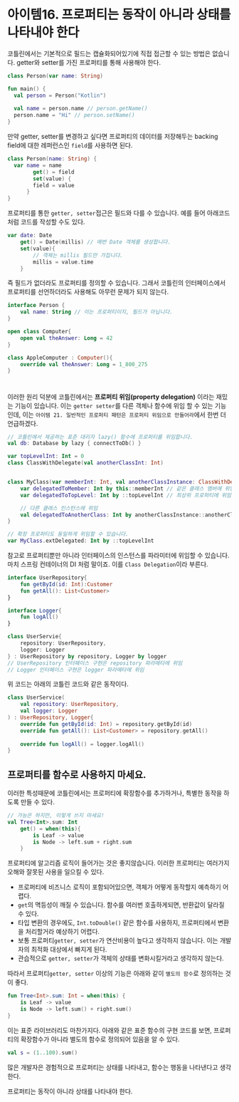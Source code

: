 # 아이템16. 프로퍼티는 동작이 아니라 상태를 나타내야 한다

코틀린에서는 기본적으로 필드는 캡슐화되어있기에 직접 접근할 수 있는 방법은 없습니다. getter와 setter를 가진 프로퍼티를 통해 사용해야 한다.

```kotlin
class Person(var name: String)

fun main() {
  val person = Person("Kotlin")
  
  val name = person.name // person.getName()
  person.name = "Hi" // person.setName()
}
```

만약 getter, setter를 변경하고 싶다면 프로퍼티의 데이터를 저장해두는 backing field에 대한 레퍼런스인 `field`를 사용하면 된다.

```kotlin
class Person(name: String) {
  var name = name
  		get() = field
  		set(value) {
        field = value
      }
}
```




프로퍼티를 통한 `getter, setter`접근은 필드와 다를 수 있습니다. 예를 들어 아래코드처럼 코드를 작성할 수도 있다.

```kotlin
var date: Date
    get() = Date(millis) // 매번 Date 객체를 생성합니다.
    set(value){
        // 객체는 millis 필드만 가집니다.
        millis = value.time 
    }
```



즉 필드가 없더라도 프로퍼티를 정의할 수 있습니다. 그래서 코틀린의 인터페이스에서 프로퍼티를 선언하더라도 사용해도 아무런 문제가 되지 않는다.

```kotlin
interface Person {
    val name: String // 이는 프로퍼티이지, 필드가 아닙니다.
}
```



```kotlin
open class Computer{
    open val theAnswer: Long = 42
}

class AppleComputer : Computer(){
    override val theAnswer: Long = 1_800_275
}
```



# 

이러한 원리 덕분에 코틀린에서는 **프로퍼티 위임(property delegation)** 이라는 재밌는 기능이 있습니다. 이는 `getter setter`를 다른 객체나 함수에 위임 할 수 있는 기능인데, 이는 `아이템 21. 일반적인 프로퍼티 패턴은 프로퍼티 위임으로 만들어라`에서 한번 더 언급하겠다.

```kotlin
// 코틀린에서 제공하는 표준 대리자 lazy() 함수에 프로퍼티를 위임합니다.
val db: Database by lazy { connectToDb() }
```



```kotlin
var topLevelInt: Int = 0
class ClassWithDelegate(val anotherClassInt: Int)


class MyClass(var memberInt: Int, val anotherClassInstance: ClassWithDelegate) {
    var delegatedToMember: Int by this::memberInt // 같은 클래스 멤버에 위임
    var delegatedToTopLevel: Int by ::topLevelInt // 최상위 프로퍼티에 위임

    // 다른 클래스 인스턴스에 위임
    val delegatedToAnotherClass: Int by anotherClassInstance::anotherClassInt
}

// 확장 프로퍼티도 동일하게 위임할 수 있습니다.
var MyClass.extDelegated: Int by ::topLevelInt
```

 참고로 프로퍼티뿐만 아니라 인터페이스의 인스턴스를 파라미터에 위임할 수 있습니다. 마치 스프링 컨테이너의 DI 처럼 말이죠. 이를 `Class Delegation`이라 부른다.

```kotlin
interface UserRepository{
    fun getById(id: Int):Customer
    fun getAll(): List<Customer>
}

interface Logger{
    fun logAll()
}
```

```kotlin
class UserServie{
    repository: UserRepository,
    logger: Logger
} : UserRepository by repository, Logger by logger
// UserRepository 인터페이스 구현은 repository 파라메타에 위임
// Logger 인터페이스 구현은 logger 파라메타에 위임
```

위 코드는 아래의 코틀린 코드와 같은 동작이다.

```kotlin
class UserService(
    val repository: UserRepository,
    val logger: Logger
) : UserRepository, Logger{
    override fun getById(id: Int) = repository.getById(id)
    override fun getAll(): List<Customer> = repository.getAll()
    
    override fun logAll() = logger.logAll()
}
```

## 프로퍼티를 함수로 사용하지 마세요.

이러한 특성때문에 코틀린에서는 프로퍼티에 확장함수를 추가하거나, 특별한 동작을 하도록 만들 수 있다.

```kotlin
// 가능은 하지만, 이렇게 쓰지 마세요!
val Tree<Int>.sum: Int
    get() = when(this){
        is Leaf -> value
        is Node -> left.sum + right.sum
    }
```

프로퍼티에 알고리즘 로직이 들어가는 것은 좋지않습니다. 이러한 프로퍼티는 여러가지 오해와 잘못된 사용을 일으킬 수 있다.

- 프로퍼티에 비즈니스 로직이 포함되어있으면, 객체가 어떻게 동작할지 예측하기 어렵다.
- `get`의 멱등성이 깨질 수 있습니다. 함수를 여러번 호출하게되면, 반환값이 달라질 수 있다.
- 타입 변환의 경우에도, `Int.toDouble()` 같은 함수를 사용하지, 프로퍼티에서 변환을 처리할거라 예상하기 어렵다.
- 보통 프로퍼티`getter, setter`가 연산비용이 높다고 생각하지 않습니다. 이는 개발자의 최적화 대상에서 빠지게 된다.
- 관습적으로 `getter, setter`가 객체의 상태를 변화시킬거라고 생각하지 않는다.

따라서 프로퍼티`getter, setter` 이상의 기능은 아래와 같이 `별도의 함수`로 정의하는 것이 좋다.

```kotlin
fun Tree<Int>.sum: Int = when(this) {
    is Leaf -> value
    is Node -> left.sum() + right.sum()
}
```

이는 표준 라이브러리도 마찬가지다. 아래와 같은 표준 함수의 구현 코드를 보면, 프로퍼티의 확장함수가 아니라 별도의 함수로 정의되어 있음을 알 수 있다.

```kotlin
val s = (1..100).sum()
```

많은 개발자은 경험적으로 프로퍼티는 상태를 나타내고, 함수는 행동을 나타낸다고 생각한다.

프로퍼티는 동작이 아니라 상태를 나타내야 한다.